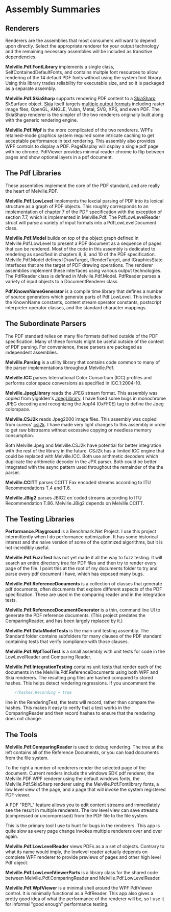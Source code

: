 ﻿# Assembly Summaries

## Renderers
Renderers are the assemblies that most consumers will want to depend upon directly.  Select the appropriate
renderer for your output technology and the remaining necessary assemblies will be included as transitive
dependencies.

**Melville.Pdf.FontLibrary** implements a single class, SelfContainedDefaultFonts, and contains multple font
resources to allow rendering of the 14 default PDF fonts without using the system font library.  Using this
library trades reliability for executable size, and so it is packaged as a separate assembly.

**Melville.Pdf.SkiaSharp** supports rendering PDF content to a [SkiaSharp](https://github.com/mono/SkiaSharp) SkSurface
object.  [Skia](https://skia.org/) itself
targets [multiple output formats](https://en.wikipedia.org/wiki/Skia_Graphics_Engine) including raster image
files, OpenGL, ANGLE, Vulan, Metal, SVG, XPS, and even PDF.  The SkiaSharp renderer is the simpler of the
two renderers originally built along with the generic rendering engine.

**Melville.Pdf.Wpf** is the more complicated of the two renderers.  WPFs retained-mode graphics system
required some intricate caching to get acceptable performance in text rendering.  This assembly also
provides WPF controls to display a PDF.  PageDisplay will dsplay a single pdf page with no chrome.  PdfViewer
provides minimal reader chrome to flip between pages and show optional layers in a pdf document.

## The Pdf Libraries
These assemblies implement the core of the PDF standard, and are really the heart of Melville.PDF.

**Melville.Pdf.LowLevel** implements the lexcial parsing of PDF into its lexical structure as a graph of
PDF objects.  This roughly corresponds to an implementation of chapter 7 of the PDF specification with the
exception of section 7.7, which is implemented in Melville.Pdf.  The PdfLowLevelReader struct will parse
a variety of input formats into a PdfLowLevelDocument class.

**Melville.Pdf.Model** builds on top of the object graph defined in Melville.Pdf.LowLevel to present a PDF
document as a sequence of pages that can be rendered.  Most of the code in this assembly is dedicated to
rendering as specified in chapters 8, 9, and 10 of the PDF specification.  Melville.Pdf.Model defines
IDrawTarget, IRenderTarget, and IGraphicsState interfaces that are the target of PDF drawing operations.  The
renderer assemblies implement these interfaces using various output technologies.  The PdfReader class is
defined in Melville.Pdf.Model.  PdfReader parses a variety of input objects to a DocumentRenderer class.

**Pdf.KnownNameGenerator** is a compile time library that defines a number of source generators which
generate parts of Pdf.LowLevel.  This includes the KnownName constants, content stream operator constants,
postscript interpreter operator classes, and the standard character mappings.

## The Subordinate Parsers
The PDF standard relies on many file formats defined outside of the PDF specification.  Many of these formats
might be useful outside of the context of PDF parsing.  For convenience, these parsers are packaged as
independent assemblies.

**Melville.Parsing** is a utility library that contains code common to many of the parser implementations
throughout Melville.Pdf.

**Melville.ICC** parses International Color Consortium (ICC) profiles and performs color space conversions as
specified in ICC.1:2004-10.

**Melville.JpegLibrary** reads the JPEG stream format.  This assembly was copied from yigolden's
[JpegLibrary](https://github.com/yigolden/JpegLibrary).  I have fixed some bugs in monochrome JPEG decoding
and recognizing the App14 (0xFF0E) tag to define the Jpeg colorspace.

**Melville.CSJ2k** reads Jpeg2000 image files.  This assembly was copied from cureos'
[csj2k](https://github.com/cureos/csj2k).  I have made very light changes to this assembly in order to get
raw bitstreams without excessive copying or needless memory consumption.

Both Melville.Jpeg and Melville.CSJ2k have potential for better integration with the rest of the library in
the future.  CSJ2k has a limited ICC engine that could be replaced with Melville.ICC.  Both use arithmetic
decoders which duplicate the arithmetic decoder in the JPX parser.  Both could be better integrated with
the async pattern used throughout the remainder of the the parser.

**Melville.CCITT** parses CCITT Fax encoded streams according to ITU Recommendations T.4 and T.6.

**Melville.JBig2** parses JBIG2 en`coded streams according to ITU Recommendation T.86.  Melville.JBig2 depends
on Melville.CCITT.

## The Testing Libraries

**Performance.Playground** is a Benchmark.Net Project.  I use this project intermittently when I do 
performance optimization.  It has some historical interest and the naive version of some of the optimized
algorithms, but it is not incredibly useful.

**Melville.Pdf.FuzzTest** has not yet made it all the way to fuzz testing.  It will search an entire 
directory tree for PDF files and then try to render every page of the file.  I point this at the root
of my documents folder to try and parse every pdf document I have, which has exposed many bugs.

**Melville.Pdf.ReferenceDocuments** is a collection of classes that generate pdf documents, often documents
that explore different aspects of the PDF specification.  These are used in the comparing reader and in the
integration tests.

**Melville.Pdf.ReferenceDocumentGenerator** is a thin, command line UI to generate the PDF reference 
documents.  (This project predates the ComparingReader, and has been largely replaced by it.)

**Melville.Pdf.DataModelTests** is the main unit testing assembly.  The Standard folder contains subfolders
for many clauses of the PDF standard containing tests that verify compliance with those clauses.

**Melville.Pdf.WpfToolTest** is a small assembly with unit tests for code in the LowLevelReader and
Comparing Reader.

**Melville.Pdf.IntegrationTesting** contains unit tests that render each of the documents in the 
Melville.Pdf.ReferenceDocuments using both WPF and Skia renderers.  The resulting png files are hashed
compared to stored hashes.  This helps detect rendering regressions.  If you uncomment the 
````c#
    //hashes.Recording = true
````
line in the RenderingTest, the tests will record, rather than compare the hashes.  This makes it easy to
verify that a test works in the ComparingReader and then record hashes to ensure that the rendering does 
not change.

## The Tools
**Melville.Pdf.ComparingReader** is used to debug rendering.  The tree at the left contains all of the
Reference Documents, or you can load documents from the file system.  

To the right a number of renderers render the selected page of the document.  Current
renders include the windows SDK pdf renderer, the Melville.PDF.WPF renderer using the default windows fonts,
the Melville.Pdf.SkiaSharp renderer using the Melville.Pdf.Fontlibrary fonts, a low level view of the page,
and a page that will invoke the system registered PDF viewer.  

A PDF "REPL" feature allows you to edit content streams and immediately see the result in multiple renderers.
The low level view can save streams (compressed or uncompressed) from the PDF file to the file system.

This is the primary tool I use to hunt for bugs in the renderers.  This app is quite slow as every page 
change invokes multiple renderers over and over again.

**Melville.Pdf.LowLevelReader** views PDFs as a a set of objects.  Contrary to what its name would imply, the
lowlevel reader actually depends on complete WPF renderer to provide previews of pages and other high level
Pdf object.

**Melville.Pdf.LowLevelViewerParts** is a library class for the shared code between
Melville.Pdf.ComparingReader and Melville.Pdf.LowLevelReader.  

**Melville.Pdf.WpfViewer** is a minimal shell around the WPF PdfViewer control.  It is minimally functional
as a PdfReader.  This app also gives a pretty good idea of what the performance of the renderer will be, so
I use it for informal "good enough" performance testing. 